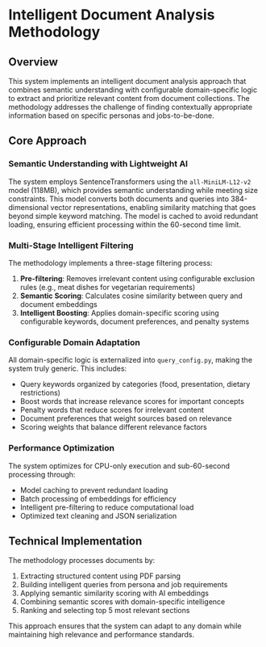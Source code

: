 # Intelligent Document Analysis Methodology

## Overview

This system implements an intelligent document analysis approach that combines semantic understanding with configurable domain-specific logic to extract and prioritize relevant content from document collections. The methodology addresses the challenge of finding contextually appropriate information based on specific personas and jobs-to-be-done.

## Core Approach

### Semantic Understanding with Lightweight AI

The system employs SentenceTransformers using the `all-MiniLM-L12-v2` model (118MB), which provides semantic understanding while meeting size constraints. This model converts both documents and queries into 384-dimensional vector representations, enabling similarity matching that goes beyond simple keyword matching. The model is cached to avoid redundant loading, ensuring efficient processing within the 60-second time limit.

### Multi-Stage Intelligent Filtering

The methodology implements a three-stage filtering process:

1. **Pre-filtering**: Removes irrelevant content using configurable exclusion rules (e.g., meat dishes for vegetarian requirements)
2. **Semantic Scoring**: Calculates cosine similarity between query and document embeddings
3. **Intelligent Boosting**: Applies domain-specific scoring using configurable keywords, document preferences, and penalty systems

### Configurable Domain Adaptation

All domain-specific logic is externalized into `query_config.py`, making the system truly generic. This includes:
- Query keywords organized by categories (food, presentation, dietary restrictions)
- Boost words that increase relevance scores for important concepts
- Penalty words that reduce scores for irrelevant content
- Document preferences that weight sources based on relevance
- Scoring weights that balance different relevance factors

### Performance Optimization

The system optimizes for CPU-only execution and sub-60-second processing through:
- Model caching to prevent redundant loading
- Batch processing of embeddings for efficiency
- Intelligent pre-filtering to reduce computational load
- Optimized text cleaning and JSON serialization

## Technical Implementation

The methodology processes documents by:
1. Extracting structured content using PDF parsing
2. Building intelligent queries from persona and job requirements
3. Applying semantic similarity scoring with AI embeddings
4. Combining semantic scores with domain-specific intelligence
5. Ranking and selecting top 5 most relevant sections

This approach ensures that the system can adapt to any domain while maintaining high relevance and performance standards. 